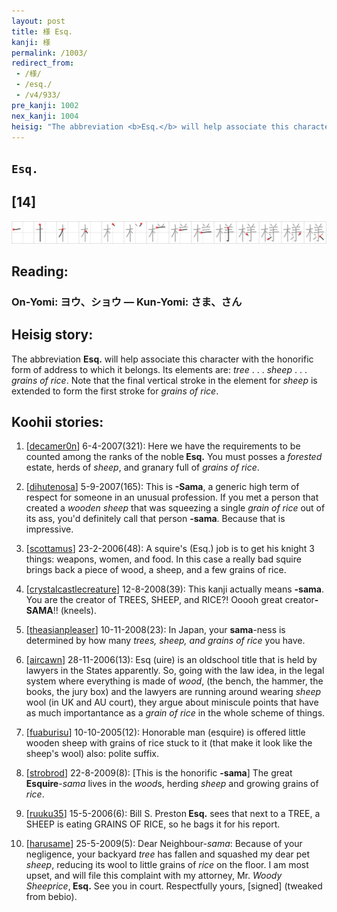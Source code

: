 ```yaml
---
layout: post
title: 様 Esq.
kanji: 様
permalink: /1003/
redirect_from:
 - /様/
 - /esq./
 - /v4/933/
pre_kanji: 1002
nex_kanji: 1004
heisig: "The abbreviation <b>Esq.</b> will help associate this character with the honorific form of address to which it belongs. Its elements are: <i>tree</i> . . . <i>sheep</i> . . . <i>grains of rice</i>. Note that the final vertical stroke in the element for <i>sheep</i> is extended to form the first stroke for <i>grains of rice</i>."
---
```


## `Esq.`

## [14]

<div class="stroke"><img src="../images/E6A798.png" /></div>

## Reading:

### On-Yomi: ヨウ、ショウ &mdash; Kun-Yomi: さま、さん

## Heisig story:

The abbreviation <b>Esq.</b> will help associate this character with the honorific form of address to which it belongs. Its elements are: <i>tree</i> . . . <i>sheep</i> . . . <i>grains of rice</i>. Note that the final vertical stroke in the element for <i>sheep</i> is extended to form the first stroke for <i>grains of rice</i>.

## Koohii stories:

1) [<a href="http://kanji.koohii.com/profile/decamer0n">decamer0n</a>] 6-4-2007(321): Here we have the requirements to be counted among the ranks of the noble<strong> Esq.</strong> You must posses a <em>forested</em> estate, herds of <em>sheep</em>, and granary full of <em>grains of rice</em>.

2) [<a href="http://kanji.koohii.com/profile/dihutenosa">dihutenosa</a>] 5-9-2007(165): This is <strong>-Sama</strong>, a generic high term of respect for someone in an unusual profession. If you met a person that created a <em>wooden</em> <em>sheep</em> that was squeezing a single <em>grain of rice</em> out of its ass, you&#039;d definitely call that person <strong>-sama</strong>. Because that is impressive.

3) [<a href="http://kanji.koohii.com/profile/scottamus">scottamus</a>] 23-2-2006(48): A squire&#039;s (Esq.) job is to get his knight 3 things: weapons, women, and food. In this case a really bad squire brings back a piece of wood, a sheep, and a few grains of rice.

4) [<a href="http://kanji.koohii.com/profile/crystalcastlecreature">crystalcastlecreature</a>] 12-8-2008(39): This kanji actually means <strong>-sama</strong>. You are the creator of TREES, SHEEP, and RICE?! Ooooh great creator<strong>-SAMA</strong>!! (kneels).

5) [<a href="http://kanji.koohii.com/profile/theasianpleaser">theasianpleaser</a>] 10-11-2008(23): In Japan, your <strong>sama</strong>-ness is determined by how many <em>trees, sheep, and grains of rice</em> you have.

6) [<a href="http://kanji.koohii.com/profile/aircawn">aircawn</a>] 28-11-2006(13): Esq (uire) is an oldschool title that is held by lawyers in the States apparently. So, going with the law idea, in the legal system where everything is made of <em>wood</em>, (the bench, the hammer, the books, the jury box) and the lawyers are running around wearing <em>sheep</em> wool (in UK and AU court), they argue about miniscule points that have as much importantance as a <em>grain of rice</em> in the whole scheme of things.

7) [<a href="http://kanji.koohii.com/profile/fuaburisu">fuaburisu</a>] 10-10-2005(12): Honorable man (esquire) is offered little wooden sheep with grains of rice stuck to it (that make it look like the sheep&#039;s wool) also: polite suffix.

8) [<a href="http://kanji.koohii.com/profile/strobrod">strobrod</a>] 22-8-2009(8): [This is the honorific <strong>-sama</strong>] The great <strong>Esquire</strong>-<em>sama</em> lives in the <em>wood</em>s, herding <em>sheep</em> and growing grains of <em>rice</em>.

9) [<a href="http://kanji.koohii.com/profile/ruuku35">ruuku35</a>] 15-5-2006(6): Bill S. Preston<strong> Esq.</strong> sees that next to a TREE, a SHEEP is eating GRAINS OF RICE, so he bags it for his report.

10) [<a href="http://kanji.koohii.com/profile/harusame">harusame</a>] 25-5-2009(5): Dear Neighbour-<em>sama</em>: Because of your negligence, your backyard <em>tree</em> has fallen and squashed my dear pet <em>sheep</em>, reducing its wool to little grains of <em>rice</em> on the floor. I am most upset, and will file this complaint with my attorney, Mr. <em>Woody Sheeprice</em>,<strong> Esq.</strong> See you in court. Respectfully yours, [signed] (tweaked from bebio).
